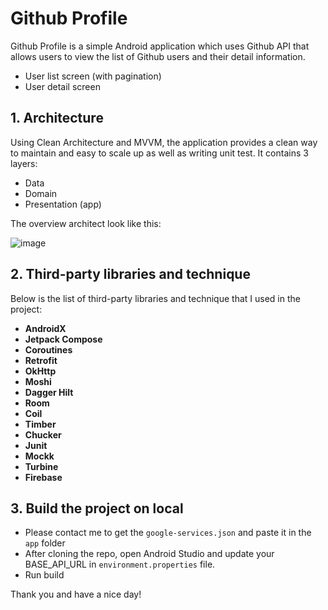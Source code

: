 # Github Profile
Github Profile is a simple Android application which uses Github API that allows users to view the list of Github users and their detail information.
- User list screen (with pagination)
- User detail screen

## **1. Architecture**
Using Clean Architecture and MVVM, the application provides a clean way to maintain and easy to scale up as well as writing unit test. It contains 3 layers:
- Data
- Domain
- Presentation (app)

The overview architect look like this:

![image](https://user-images.githubusercontent.com/21035435/69536839-9f4c8e80-0fa0-11ea-85ee-d7823e5a46b0.png)

## **2. Third-party libraries and technique**
Below is the list of third-party libraries and technique that I used in the project:

- **AndroidX**
- **Jetpack Compose**
- **Coroutines**
- **Retrofit**
- **OkHttp**
- **Moshi**
- **Dagger Hilt**
- **Room**
- **Coil**
- **Timber**
- **Chucker**
- **Junit**
- **Mockk**
- **Turbine**
- **Firebase**

## **3. Build the project on local**
- Please contact me to get the `google-services.json` and paste it in the `app` folder
- After cloning the repo, open Android Studio and update your BASE_API_URL in `environment.properties` file.
- Run build

Thank you and have a nice day!
